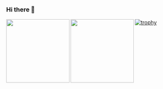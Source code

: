 ### Hi there 👋

<!--
**tomatoboy-hub/tomatoboy-hub** is a ✨ _special_ ✨ repository because its `README.md` (this file) appears on your GitHub profile.

Here are some ideas to get you started:

- 🔭 I’m currently working on ...
- 🌱 I’m currently learning ...
- 👯 I’m looking to collaborate on ...
- 🤔 I’m looking for help with ...
- 💬 Ask me about ...
- 📫 How to reach me: ...
- 😄 Pronouns: ...
- ⚡ Fun fact: ...
-->
<a href="https://github.com/tomatoboy-hub">
  <img align="left" height="170px" src="https://github-readme-stats.vercel.app/api?username=tomatoboy-hub&count_private=true&show_icons=true&theme=dracula"/>
</a>
<a href="https://github.com/tomatoboy-hub">
  <img align="left" height="170px" src="https://github-readme-stats.vercel.app/api/top-langs/?username=tomatoboy-hub&layout=compact&theme=dracula" />
</a>


[![trophy](https://github-profile-trophy.vercel.app/?username=tomatoboy-hub&theme=darcula&column=7)](https://github.com/ryo-ma/github-profile-trophy)
